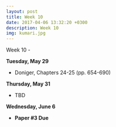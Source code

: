 ```yaml
---
layout: post
title: Week 10
date: 2017-04-06 13:32:20 +0300
description: Week 10
img: kumari.jpg
---
```

Week 10 - 



**Tuesday, May 29**
- Doniger, Chapters 24-25 (pp. 654-690)


**Thursday, May 31**
- TBD


**Wednesday, June 6**
- **Paper #3 Due**